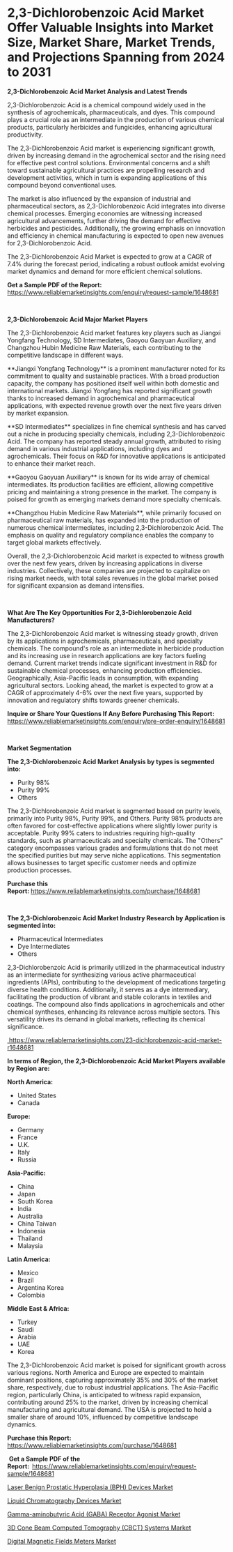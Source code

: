 <p><h1>2,3-Dichlorobenzoic Acid Market Offer Valuable Insights into Market Size, Market Share, Market Trends, and Projections Spanning from 2024 to 2031</h1></p><p><strong>2,3-Dichlorobenzoic Acid Market Analysis and Latest Trends</strong></p>
<p><p>2,3-Dichlorobenzoic Acid is a chemical compound widely used in the synthesis of agrochemicals, pharmaceuticals, and dyes. This compound plays a crucial role as an intermediate in the production of various chemical products, particularly herbicides and fungicides, enhancing agricultural productivity.</p><p>The 2,3-Dichlorobenzoic Acid market is experiencing significant growth, driven by increasing demand in the agrochemical sector and the rising need for effective pest control solutions. Environmental concerns and a shift toward sustainable agricultural practices are propelling research and development activities, which in turn is expanding applications of this compound beyond conventional uses.</p><p>The market is also influenced by the expansion of industrial and pharmaceutical sectors, as 2,3-Dichlorobenzoic Acid integrates into diverse chemical processes. Emerging economies are witnessing increased agricultural advancements, further driving the demand for effective herbicides and pesticides. Additionally, the growing emphasis on innovation and efficiency in chemical manufacturing is expected to open new avenues for 2,3-Dichlorobenzoic Acid.</p><p>The 2,3-Dichlorobenzoic Acid Market is expected to grow at a CAGR of 7.4% during the forecast period, indicating a robust outlook amidst evolving market dynamics and demand for more efficient chemical solutions.</p></p>
<p><strong>Get a Sample PDF of the Report:&nbsp;</strong> <a href="https://www.reliablemarketinsights.com/enquiry/request-sample/1648681?utm_campaign=1264&utm_medium=2&utm_source=Github&utm_content=ia&utm_term=15102024&utm_id=23-dichlorobenzoic-acid">https://www.reliablemarketinsights.com/enquiry/request-sample/1648681</a></p>
<p>&nbsp;</p>
<p><strong>2,3-Dichlorobenzoic Acid Major Market Players</strong></p>
<p><p>The 2,3-Dichlorobenzoic Acid market features key players such as Jiangxi Yongfang Technology, SD Intermediates, Gaoyou Gaoyuan Auxiliary, and Changzhou Hubin Medicine Raw Materials, each contributing to the competitive landscape in different ways.</p><p>**Jiangxi Yongfang Technology** is a prominent manufacturer noted for its commitment to quality and sustainable practices. With a broad production capacity, the company has positioned itself well within both domestic and international markets. Jiangxi Yongfang has reported significant growth thanks to increased demand in agrochemical and pharmaceutical applications, with expected revenue growth over the next five years driven by market expansion.</p><p>**SD Intermediates** specializes in fine chemical synthesis and has carved out a niche in producing specialty chemicals, including 2,3-Dichlorobenzoic Acid. The company has reported steady annual growth, attributed to rising demand in various industrial applications, including dyes and agrochemicals. Their focus on R&D for innovative applications is anticipated to enhance their market reach.</p><p>**Gaoyou Gaoyuan Auxiliary** is known for its wide array of chemical intermediates. Its production facilities are efficient, allowing competitive pricing and maintaining a strong presence in the market. The company is poised for growth as emerging markets demand more specialty chemicals.</p><p>**Changzhou Hubin Medicine Raw Materials**, while primarily focused on pharmaceutical raw materials, has expanded into the production of numerous chemical intermediates, including 2,3-Dichlorobenzoic Acid. The emphasis on quality and regulatory compliance enables the company to target global markets effectively.</p><p>Overall, the 2,3-Dichlorobenzoic Acid market is expected to witness growth over the next few years, driven by increasing applications in diverse industries. Collectively, these companies are projected to capitalize on rising market needs, with total sales revenues in the global market poised for significant expansion as demand intensifies.</p></p>
<p>&nbsp;</p>
<p><strong>What Are The Key Opportunities For 2,3-Dichlorobenzoic Acid Manufacturers?</strong></p>
<p><p>The 2,3-Dichlorobenzoic Acid market is witnessing steady growth, driven by its applications in agrochemicals, pharmaceuticals, and specialty chemicals. The compound's role as an intermediate in herbicide production and its increasing use in research applications are key factors fueling demand. Current market trends indicate significant investment in R&D for sustainable chemical processes, enhancing production efficiencies. Geographically, Asia-Pacific leads in consumption, with expanding agricultural sectors. Looking ahead, the market is expected to grow at a CAGR of approximately 4-6% over the next five years, supported by innovation and regulatory shifts towards greener chemicals.</p></p>
<p><strong>Inquire or Share Your Questions If Any Before Purchasing This Report:</strong> <a href="https://www.reliablemarketinsights.com/enquiry/pre-order-enquiry/1648681?utm_campaign=1264&utm_medium=2&utm_source=Github&utm_content=ia&utm_term=15102024&utm_id=23-dichlorobenzoic-acid">https://www.reliablemarketinsights.com/enquiry/pre-order-enquiry/1648681</a></p>
<p>&nbsp;</p>
<p><strong>Market Segmentation</strong></p>
<p><strong>The 2,3-Dichlorobenzoic Acid Market Analysis by types is segmented into:</strong></p>
<p><ul><li>Purity 98%</li><li>Purity 99%</li><li>Others</li></ul></p>
<p><p>The 2,3-Dichlorobenzoic Acid market is segmented based on purity levels, primarily into Purity 98%, Purity 99%, and Others. Purity 98% products are often favored for cost-effective applications where slightly lower purity is acceptable. Purity 99% caters to industries requiring high-quality standards, such as pharmaceuticals and specialty chemicals. The "Others" category encompasses various grades and formulations that do not meet the specified purities but may serve niche applications. This segmentation allows businesses to target specific customer needs and optimize production processes.</p></p>
<p><strong>Purchase this Report:&nbsp;</strong><a href="https://www.reliablemarketinsights.com/purchase/1648681?utm_campaign=1264&utm_medium=2&utm_source=Github&utm_content=ia&utm_term=15102024&utm_id=23-dichlorobenzoic-acid">https://www.reliablemarketinsights.com/purchase/1648681</a></p>
<p>&nbsp;</p>
<p><strong>The 2,3-Dichlorobenzoic Acid Market Industry Research by Application is segmented into:</strong></p>
<p><ul><li>Pharmaceutical Intermediates</li><li>Dye Intermediates</li><li>Others</li></ul></p>
<p><p>2,3-Dichlorobenzoic Acid is primarily utilized in the pharmaceutical industry as an intermediate for synthesizing various active pharmaceutical ingredients (APIs), contributing to the development of medications targeting diverse health conditions. Additionally, it serves as a dye intermediary, facilitating the production of vibrant and stable colorants in textiles and coatings. The compound also finds applications in agrochemicals and other chemical syntheses, enhancing its relevance across multiple sectors. This versatility drives its demand in global markets, reflecting its chemical significance.</p></p>
<p><a href="https://www.reliablemarketinsights.com/23-dichlorobenzoic-acid-market-r1648681?utm_campaign=1264&utm_medium=2&utm_source=Github&utm_content=ia&utm_term=15102024&utm_id=23-dichlorobenzoic-acid">&nbsp;https://www.reliablemarketinsights.com/23-dichlorobenzoic-acid-market-r1648681</a></p>
<p><strong>In terms of Region, the 2,3-Dichlorobenzoic Acid Market Players available by Region are:</strong></p>
<p>
    <p> <strong> North America: </strong>
        <ul>
            <li>United States</li>
            <li>Canada</li>
        </ul>
        </p> 
    <p> <strong> Europe: </strong>
        <ul>
            <li>Germany</li>
            <li>France</li>
            <li>U.K.</li>
            <li>Italy</li>
            <li>Russia</li>
        </ul>
        </p> 
    <p> <strong> Asia-Pacific: </strong>
        <ul>
            <li>China</li>
            <li>Japan</li>
            <li>South Korea</li>
            <li>India</li>
            <li>Australia</li>
            <li>China Taiwan</li>
            <li>Indonesia</li>
            <li>Thailand</li>
            <li>Malaysia</li>
        </ul>
        </p> 
    <p> <strong> Latin America: </strong>
        <ul>
            <li>Mexico</li>
            <li>Brazil</li>
            <li>Argentina Korea</li>
            <li>Colombia</li>
        </ul>
        </p> 
    <p> <strong> Middle East & Africa: </strong>
        <ul>
            <li>Turkey</li>
            <li>Saudi</li>
            <li>Arabia</li>
            <li>UAE</li>
            <li>Korea</li>
        </ul>
    </p>
    </p>
<p><p>The 2,3-Dichlorobenzoic Acid market is poised for significant growth across various regions. North America and Europe are expected to maintain dominant positions, capturing approximately 35% and 30% of the market share, respectively, due to robust industrial applications. The Asia-Pacific region, particularly China, is anticipated to witness rapid expansion, contributing around 25% to the market, driven by increasing chemical manufacturing and agricultural demand. The USA is projected to hold a smaller share of around 10%, influenced by competitive landscape dynamics.</p></p>
<p><strong>Purchase this Report: </strong><a href="https://www.reliablemarketinsights.com/purchase/1648681?utm_campaign=1264&utm_medium=2&utm_source=Github&utm_content=ia&utm_term=15102024&utm_id=23-dichlorobenzoic-acid">https://www.reliablemarketinsights.com/purchase/1648681</a></p>
<p>&nbsp;<strong>Get a Sample PDF of the Report:&nbsp;&nbsp;</strong><a href="https://www.reliablemarketinsights.com/enquiry/request-sample/1648681?utm_campaign=1264&utm_medium=2&utm_source=Github&utm_content=ia&utm_term=15102024&utm_id=23-dichlorobenzoic-acid">https://www.reliablemarketinsights.com/enquiry/request-sample/1648681</a></p>
<p><strong></strong></p>
<p><p><a href="https://www.linkedin.com/pulse/investing-laser-benign-prostatic-hyperplasia-bph-devices-medge?trk=public_post_embed_feed-article-content&utm_campaign=1264&utm_medium=2&utm_source=Github&utm_content=ia&utm_term=15102024&utm_id=23-dichlorobenzoic-acid">Laser Benign Prostatic Hyperplasia (BPH) Devices Market</a></p><p><a href="https://www.linkedin.com/pulse/liquid-chromatography-devices-market-global-share-ranking-ro3re?trk=public_post_embed_feed-article-content&utm_campaign=1264&utm_medium=2&utm_source=Github&utm_content=ia&utm_term=15102024&utm_id=23-dichlorobenzoic-acid">Liquid Chromatography Devices Market</a></p><p><a href="https://www.linkedin.com/pulse/gamma-aminobutyric-acid-gaba-receptor-agonist-market-size-rfbae?trk=public_post_embed_feed-article-content&utm_campaign=1264&utm_medium=2&utm_source=Github&utm_content=ia&utm_term=15102024&utm_id=23-dichlorobenzoic-acid">Gamma-aminobutyric Acid (GABA) Receptor Agonist Market</a></p><p><a href="https://www.linkedin.com/pulse/3d-cone-beam-computed-tomography-cbct-systems-market-size-zt4ie?trk=public_post_embed_feed-article-content&utm_campaign=1264&utm_medium=2&utm_source=Github&utm_content=ia&utm_term=15102024&utm_id=23-dichlorobenzoic-acid">3D Cone Beam Computed Tomography (CBCT) Systems Market</a></p><p><a href="https://github.com/gdfhhhj/Market-Research-Report-List-6/blob/main/digital-magnetic-fields-meters-market.md?utm_campaign=1264&utm_medium=2&utm_source=Github&utm_content=ia&utm_term=15102024&utm_id=23-dichlorobenzoic-acid">Digital Magnetic Fields Meters Market</a></p></p>